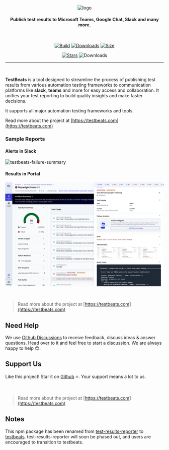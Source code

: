<span align="center">

![logo](https://github.com/test-results-reporter/testbeats/raw/main/assets/logo.png)


#### Publish test results to Microsoft Teams, Google Chat, Slack and many more.

<br />

[![Build](https://github.com/test-results-reporter/testbeats/actions/workflows/build.yml/badge.svg)](https://github.com/test-results-reporter/testbeats/actions/workflows/build.yml)
[![Downloads](https://img.shields.io/npm/dt/test-results-parser?logo=npm&label=downloads)](https://www.npmjs.com/package/test-results-parser)
[![Size](https://img.shields.io/bundlephobia/minzip/testbeats)](https://bundlephobia.com/result?p=testbeats)


[![Stars](https://img.shields.io/github/stars/test-results-reporter/testbeats?style=social)](https://github.com/test-results-reporter/testbeats/stargazers)
![Downloads](https://img.shields.io/github/downloads/test-results-reporter/testbeats/total?logo=github)

<hr>

</span>

<br />

**TestBeats** is a tool designed to streamline the process of publishing test results from various automation testing frameworks to communication platforms like **slack**, **teams** and more for easy access and collaboration. It unifies your test reporting to build quality insights and make faster decisions.

It supports all major automation testing frameworks and tools.

Read more about the project at [https://testbeats.com](https://testbeats.com)

### Sample Reports

#### Alerts in Slack

![testbeats-failure-summary](./assets/testbeats-slack-failure-summary.png)

#### Results in Portal

![testbeats-test-run-case-details](./assets/testbeats-test-run-case-details.png)

<br />

> Read more about the project at [https://testbeats.com](https://testbeats.com)

## Need Help

We use [Github Discussions](https://github.com/test-results-reporter/testbeats/discussions) to receive feedback, discuss ideas & answer questions. Head over to it and feel free to start a discussion. We are always happy to help 😊.

## Support Us

Like this project! Star it on [Github](https://github.com/test-results-reporter/testbeats) ⭐. Your support means a lot to us.

<br />

> Read more about the project at [https://testbeats.com](https://testbeats.com)


## Notes

This npm package has been renamed from [test-results-reporter](https://www.npmjs.com/package/test-results-reporter) to [testbeats](https://www.npmjs.com/package/testbeats). test-results-reporter will soon be phased out, and users are encouraged to transition to testbeats.